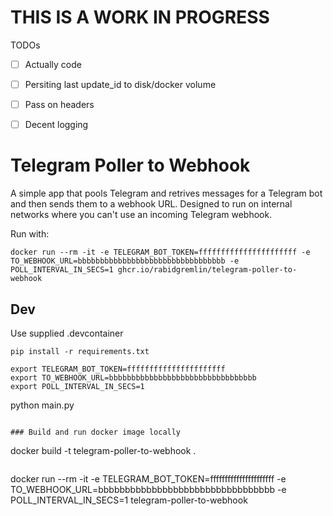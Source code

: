 # THIS IS A WORK IN PROGRESS

TODOs
- [ ] Actually code
- [ ] Persiting last update_id to disk/docker volume
- [ ] Pass on headers
- [ ] Decent logging


# Telegram Poller to Webhook
A simple app that pools Telegram and retrives messages for a Telegram bot and then sends them to a webhook URL. Designed to run on internal networks where you can't use an incoming Telegram webhook.

Run with:
```
docker run --rm -it -e TELEGRAM_BOT_TOKEN=ffffffffffffffffffffff -e TO_WEBHOOK_URL=bbbbbbbbbbbbbbbbbbbbbbbbbbbbbbbbb -e POLL_INTERVAL_IN_SECS=1 ghcr.io/rabidgremlin/telegram-poller-to-webhook
```



## Dev
Use supplied .devcontainer

```
pip install -r requirements.txt
```

```
export TELEGRAM_BOT_TOKEN=ffffffffffffffffffffff
export TO_WEBHOOK_URL=bbbbbbbbbbbbbbbbbbbbbbbbbbbbbbbbb
export POLL_INTERVAL_IN_SECS=1
```
python main.py
```

### Build and run docker image locally

```
docker build -t telegram-poller-to-webhook .
```

```
docker run --rm -it -e TELEGRAM_BOT_TOKEN=ffffffffffffffffffffff -e TO_WEBHOOK_URL=bbbbbbbbbbbbbbbbbbbbbbbbbbbbbbbbb -e POLL_INTERVAL_IN_SECS=1 telegram-poller-to-webhook
```
